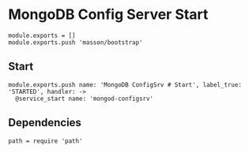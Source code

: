 
# MongoDB Config Server Start

    module.exports = []
    module.exports.push 'masson/bootstrap'

## Start

    module.exports.push name: 'MongoDB ConfigSrv # Start', label_true: 'STARTED', handler: ->
      @service_start name: 'mongod-configsrv'

## Dependencies

    path = require 'path'
